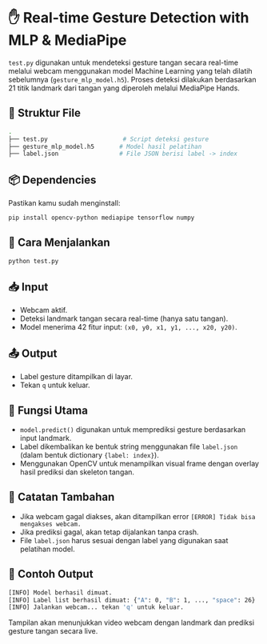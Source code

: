 # ✋ Real-time Gesture Detection with MLP & MediaPipe

`test.py` digunakan untuk mendeteksi gesture tangan secara real-time melalui webcam menggunakan model Machine Learning yang telah dilatih sebelumnya (`gesture_mlp_model.h5`). Proses deteksi dilakukan berdasarkan 21 titik landmark dari tangan yang diperoleh melalui MediaPipe Hands.

## 📁 Struktur File

```bash
.
├── test.py                     # Script deteksi gesture
├── gesture_mlp_model.h5       # Model hasil pelatihan
├── label.json                 # File JSON berisi label -> index
```

## 📦 Dependencies

Pastikan kamu sudah menginstall:

```bash
pip install opencv-python mediapipe tensorflow numpy
```

## 🚀 Cara Menjalankan

```bash
python test.py
```

## 📥 Input

- Webcam aktif.
- Deteksi landmark tangan secara real-time (hanya satu tangan).
- Model menerima 42 fitur input: `(x0, y0, x1, y1, ..., x20, y20)`.

## 📤 Output

- Label gesture ditampilkan di layar.
- Tekan `q` untuk keluar.

## 🧠 Fungsi Utama

- `model.predict()` digunakan untuk memprediksi gesture berdasarkan input landmark.
- Label dikembalikan ke bentuk string menggunakan file `label.json` (dalam bentuk dictionary `{label: index}`).
- Menggunakan OpenCV untuk menampilkan visual frame dengan overlay hasil prediksi dan skeleton tangan.

## 📝 Catatan Tambahan

- Jika webcam gagal diakses, akan ditampilkan error `[ERROR] Tidak bisa mengakses webcam.`
- Jika prediksi gagal, akan tetap dijalankan tanpa crash.
- File `label.json` harus sesuai dengan label yang digunakan saat pelatihan model.

## 🧪 Contoh Output

```bash
[INFO] Model berhasil dimuat.
[INFO] Label list berhasil dimuat: {"A": 0, "B": 1, ..., "space": 26}
[INFO] Jalankan webcam... tekan 'q' untuk keluar.
```

Tampilan akan menunjukkan video webcam dengan landmark dan prediksi gesture tangan secara live.
